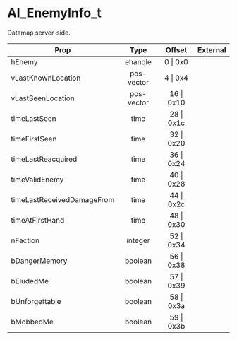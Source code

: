 # AI_EnemyInfo_t

Datamap server-side.

|Prop|Type|Offset|External|
|---|:-:|:-:|--:|
|hEnemy|ehandle|0 \| 0x0||
|vLastKnownLocation|pos-vector|4 \| 0x4||
|vLastSeenLocation|pos-vector|16 \| 0x10||
|timeLastSeen|time|28 \| 0x1c||
|timeFirstSeen|time|32 \| 0x20||
|timeLastReacquired|time|36 \| 0x24||
|timeValidEnemy|time|40 \| 0x28||
|timeLastReceivedDamageFrom|time|44 \| 0x2c||
|timeAtFirstHand|time|48 \| 0x30||
|nFaction|integer|52 \| 0x34||
|bDangerMemory|boolean|56 \| 0x38||
|bEludedMe|boolean|57 \| 0x39||
|bUnforgettable|boolean|58 \| 0x3a||
|bMobbedMe|boolean|59 \| 0x3b||
